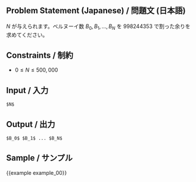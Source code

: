 Problem Statement (Japanese) / 問題文 (日本語)
---------

$N$ が与えられます。ベルヌーイ数 $B_0, B_1,..., B_N$ を 998244353 で割った余りを求めてください。

Constraints / 制約
---------

- $0 \leq N \leq 500,000$

Input / 入力
---------

```
$N$
```

Output / 出力
---------

```
$B_0$ $B_1$ ... $B_N$
```

Sample / サンプル
---------

{{example example_00}}

